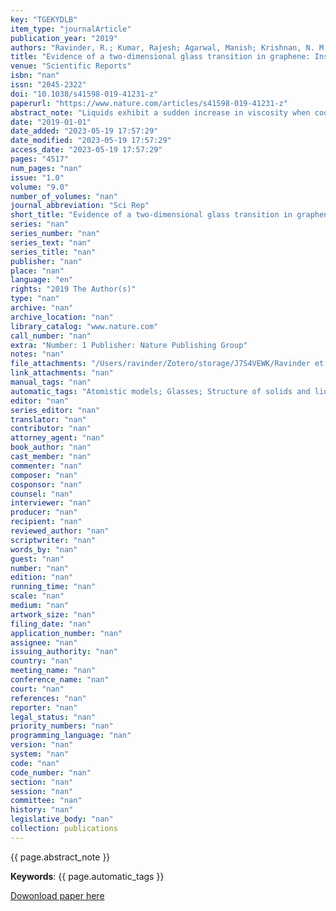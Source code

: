 ```yaml
---
key: "TGEKYDLB"
item_type: "journalArticle"
publication_year: "2019"
authors: "Ravinder, R.; Kumar, Rajesh; Agarwal, Manish; Krishnan, N. M. Anoop"
title: "Evidence of a two-dimensional glass transition in graphene: Insights from molecular simulations"
venue: "Scientific Reports"
isbn: "nan"
issn: "2045-2322"
doi: "10.1038/s41598-019-41231-z"
paperurl: "https://www.nature.com/articles/s41598-019-41231-z"
abstract_note: "Liquids exhibit a sudden increase in viscosity when cooled fast enough, avoiding thermodynamically predicted route of crystallization. This phenomenon, known as glass transition, leads to the formation of non-periodic structures known as glasses. Extensive studies have been conducted on model materials to understand glass transition in two dimensions. However, despite the synthesis of disordered/amorphous single-atom thick structures of carbon, little attention has been given to glass transition in realistic two-dimensional materials such as graphene. Herein, using molecular dynamics simulation, we demonstrate the existence of glass transition in graphene leading to a realistic two-dimensional glassy structure, namely glassy graphene. We show that the resulting glassy structure exhibits excellent agreement with experimentally realized disordered graphene. Interestingly, this glassy graphene exhibits a wrinkled but stable structure, with reduced thermal vibration in comparison to its crystalline counterpart. We suggest that the topological disorder induced by glass transition governs the unique properties of this structure."
date: "2019-01-01"
date_added: "2023-05-19 17:57:29"
date_modified: "2023-05-19 17:57:29"
access_date: "2023-05-19 17:57:29"
pages: "4517"
num_pages: "nan"
issue: "1.0"
volume: "9.0"
number_of_volumes: "nan"
journal_abbreviation: "Sci Rep"
short_title: "Evidence of a two-dimensional glass transition in graphene"
series: "nan"
series_number: "nan"
series_text: "nan"
series_title: "nan"
publisher: "nan"
place: "nan"
language: "en"
rights: "2019 The Author(s)"
type: "nan"
archive: "nan"
archive_location: "nan"
library_catalog: "www.nature.com"
call_number: "nan"
extra: "Number: 1 Publisher: Nature Publishing Group"
notes: "nan"
file_attachments: "/Users/ravinder/Zotero/storage/J7S4VEWK/Ravinder et al. - 2019 - Evidence of a two-dimensional glass transition in .pdf"
link_attachments: "nan"
manual_tags: "nan"
automatic_tags: "Atomistic models; Glasses; Structure of solids and liquids; Two-dimensional materials"
editor: "nan"
series_editor: "nan"
translator: "nan"
contributor: "nan"
attorney_agent: "nan"
book_author: "nan"
cast_member: "nan"
commenter: "nan"
composer: "nan"
cosponsor: "nan"
counsel: "nan"
interviewer: "nan"
producer: "nan"
recipient: "nan"
reviewed_author: "nan"
scriptwriter: "nan"
words_by: "nan"
guest: "nan"
number: "nan"
edition: "nan"
running_time: "nan"
scale: "nan"
medium: "nan"
artwork_size: "nan"
filing_date: "nan"
application_number: "nan"
assignee: "nan"
issuing_authority: "nan"
country: "nan"
meeting_name: "nan"
conference_name: "nan"
court: "nan"
references: "nan"
reporter: "nan"
legal_status: "nan"
priority_numbers: "nan"
programming_language: "nan"
version: "nan"
system: "nan"
code: "nan"
code_number: "nan"
section: "nan"
session: "nan"
committee: "nan"
history: "nan"
legislative_body: "nan"
collection: publications
---
```




<!--  -->

{{ page.abstract_note }}

__Keywords__: {{ page.automatic_tags }}

[Dowonload paper here](https://www.nature.com/articles/s41598-019-41231-z)

